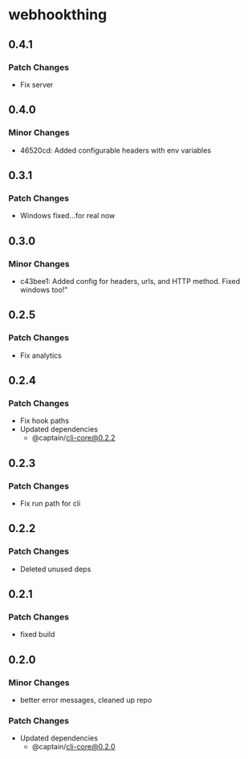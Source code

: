 # webhookthing

## 0.4.1

### Patch Changes

- Fix server

## 0.4.0

### Minor Changes

- 46520cd: Added configurable headers with env variables

## 0.3.1

### Patch Changes

- Windows fixed...for real now

## 0.3.0

### Minor Changes

- c43bee1: Added config for headers, urls, and HTTP method. Fixed windows too!"

## 0.2.5

### Patch Changes

- Fix analytics

## 0.2.4

### Patch Changes

- Fix hook paths
- Updated dependencies
  - @captain/cli-core@0.2.2

## 0.2.3

### Patch Changes

- Fix run path for cli

## 0.2.2

### Patch Changes

- Deleted unused deps

## 0.2.1

### Patch Changes

- fixed build

## 0.2.0

### Minor Changes

- better error messages, cleaned up repo

### Patch Changes

- Updated dependencies
  - @captain/cli-core@0.2.0
